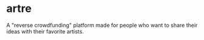 # artre
A "reverse crowdfunding" platform made for people who want to share their ideas with their favorite artists.
